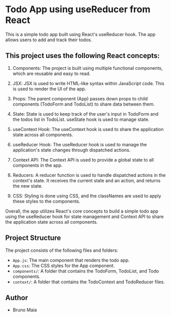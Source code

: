 Todo App using useReducer from React
====================================

This is a simple todo app built using React's useReducer hook. The app allows users to add and track their todos.

This project uses the following React concepts:
-----------------


1.  Components: The project is built using multiple functional components, which are reusable and easy to read.

2.  JSX: JSX is used to write HTML-like syntax within JavaScript code. This is used to render the UI of the app.

3.  Props: The parent component (App) passes down props to child components (TodoForm and TodoList) to share data between them.

4.  State: State is used to keep track of the user's input in TodoForm and the todos list in TodoList. useState hook is used to manage state.

5.  useContext Hook: The useContext hook is used to share the application state across all components.

6.  useReducer Hook: The useReducer hook is used to manage the application's state changes through dispatched actions.

7.  Context API: The Context API is used to provide a global state to all components in the app.

8.  Reducers: A reducer function is used to handle dispatched actions in the context's state. It receives the current state and an action, and returns the new state.

9.  CSS: Styling is done using CSS, and the classNames are used to apply these styles to the components.

Overall, the app utilizes React's core concepts to build a simple todo app using the useReducer hook for state management and Context API to share the application state across all components.

Project Structure
-----------------

The project consists of the following files and folders:

-   `App.js`: The main component that renders the todo app.
-   `App.css`: The CSS styles for the App component.
-   `components/`: A folder that contains the TodoForm, TodoList, and Todo components.
-   `context/`: A folder that contains the TodoContext and TodoReducer files.

Author
-------

-   Bruno Maia